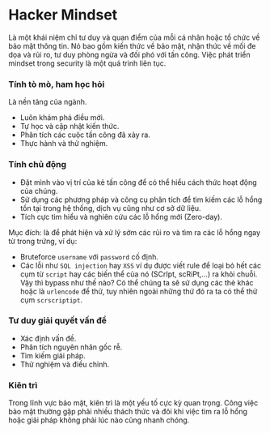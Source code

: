 # Hacker Mindset

Là một khái niệm chỉ tư duy và quan điểm của mỗi cá nhân hoặc tổ chức về bảo mật thông tin. Nó bao gồm kiến thức về bảo mật, nhận thức về mối đe dọa và rủi ro, tư duy phòng ngừa và đối phó với tấn công. Việc phát triển mindset trong security là một quá trình liên tục.

### Tính tò mò, ham học hỏi

Là nền tảng của ngành.

 - Luôn khám phá điều mới.
 - Tự học và cập nhật kiến thức.
 - Phân tích các cuộc tấn công đã xảy ra.
 - Thực hành và thử nghiệm.

### Tính chủ động

 - Đặt mình vào vị trí của kẻ tấn công để có thể hiểu cách thức hoạt động của chúng.
 - Sử dụng các phương pháp và công cụ phân tích để tìm kiếm các lỗ hổng tồn tại trong hệ thống, dịch vụ cũng như cơ sở dữ liệu.
 - Tích cực tìm hiểu và nghiên cứu các lỗ hổng mới (Zero-day).

Mục đích: là để phát hiện và xử lý sớm các rủi ro và tìm ra các lỗ hổng ngay từ trong trứng, ví dụ:

 - Bruteforce ``username`` với ``password`` cố định.
 - Các lỗi như ``SQL injection`` hay ``XSS`` ví dụ được viết rule để loại bỏ hết các cụm từ ``script`` hay các biến thể của nó (SCrIpt, scRiPt,...) ra khỏi chuỗi. Vậy thì bypass như thế nào? Có thể chúng ta sẽ sử dụng các thẻ khác hoặc là ``urlencode`` để thử, tuy nhiên ngoài những thứ đó ra ta có thể thử cụm ``scrscriptipt``.

### Tư duy giải quyết vấn đề

 - Xác định vấn đề.
 - Phân tích nguyên nhân gốc rễ.
 - Tìm kiếm giải pháp.
 - Thử nghiệm và điều chỉnh.

### Kiên trì

Trong lĩnh vực bảo mật, kiên trì là một yếu tố cực kỳ quan trọng. Công việc bảo mật thường gặp phải nhiều thách thức và đôi khi việc tìm ra lỗ hổng hoặc giải pháp không phải lúc nào cũng nhanh chóng.